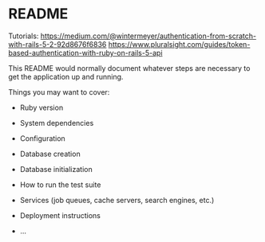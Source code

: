 # README

Tutorials:
https://medium.com/@wintermeyer/authentication-from-scratch-with-rails-5-2-92d8676f6836
https://www.pluralsight.com/guides/token-based-authentication-with-ruby-on-rails-5-api

This README would normally document whatever steps are necessary to get the
application up and running.

Things you may want to cover:

* Ruby version

* System dependencies

* Configuration

* Database creation

* Database initialization

* How to run the test suite

* Services (job queues, cache servers, search engines, etc.)

* Deployment instructions

* ...
